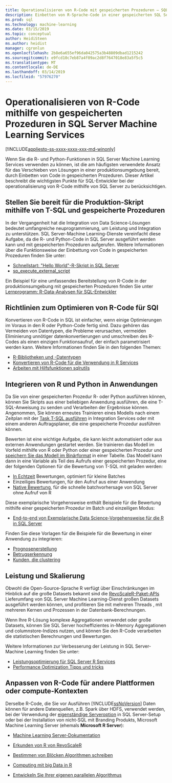 ```yaml
---
title: Operationalisieren von R-Code mit gespeicherten Prozeduren – SQL Server Machine Learning Services
description: Einbetten von R-Sprache-Code in einer gespeicherten SQL Server-Prozedur, um es für jede Clientanwendung, die Zugriff auf SQL Server-Datenbank verfügbar zu machen.
ms.prod: sql
ms.technology: machine-learning
ms.date: 03/15/2019
ms.topic: conceptual
author: HeidiSteen
ms.author: heidist
manager: cgronlun
ms.openlocfilehash: 2b8e6a655ef96da042575a3b48809dbad1215242
ms.sourcegitcommit: e9fcd10c7eb87a4f09ac2d8f7647018e83a5f5c5
ms.translationtype: MT
ms.contentlocale: de-DE
ms.lasthandoff: 03/14/2019
ms.locfileid: "57976270"
---
```

# <a name="operationalize-r-code-using-stored-procedures-in-sql-server-machine-learning-services"></a>Operationalisieren von R-Code mithilfe von gespeicherten Prozeduren in SQL Server Machine Learning Services
[!INCLUDE[appliesto-ss-xxxx-xxxx-xxx-md-winonly](../../includes/appliesto-ss-xxxx-xxxx-xxx-md-winonly.md)]

Wenn Sie die R- und Python-Funktionen in SQL Server Machine Learning Services verwenden zu können, ist die am häufigsten verwendete Ansatz für das Verschieben von Lösungen in einer produktionsumgebung bereit, durch Einbetten von Code in gespeicherten Prozeduren. Dieser Artikel beschreibt die wichtigsten Punkte für SQL-Entwickler bei der operationalisierung von R-Code mithilfe von SQL Server zu berücksichtigen.

## <a name="deploy-production-ready-script-using-t-sql-and-stored-procedures"></a>Stellen Sie bereit für die Produktion-Skript mithilfe von T-SQL und gespeicherte Prozeduren

In der Vergangenheit hat die Integration von Data Science-Lösungen bedeutet umfangreiche neuprogrammierung, um Leistung und Integration zu unterstützen. SQL Server-Machine Learning-Dienste vereinfacht diese Aufgabe, da die R- und Python-Code in SQL Server ausgeführt werden kann und mit gespeicherten Prozeduren aufgerufen. Weitere Informationen über die Funktionsweise der Einbettung von Code in gespeicherten Prozeduren finden Sie unter:

+ [Schnellstart: "Hello World"-R-Skript in SQL Server](../../advanced-analytics/tutorials//quickstart-r-run-using-tsql.md)
+ [sp_execute_external_script](../../relational-databases/system-stored-procedures/sp-execute-external-script-transact-sql.md)

Ein Beispiel für eine umfassendes Bereitstellung von R-Code in der produktionsumgebung mit gespeicherten Prozeduren finden Sie unter [Lernprogramm: R-Data-Analysen für SQL-Entwickler](../../advanced-analytics/tutorials/sqldev-in-database-r-for-sql-developers.md)

## <a name="guidelines-for-optimizing-r-code-for-sql"></a>Richtlinien zum Optimieren von R-Code für SQl

Konvertieren von R-Code in SQL ist einfacher, wenn einige Optimierungen im Voraus in den R oder Python-Code fertig sind. Dazu gehören das Vermeiden von Datentypen, die Probleme verursachen, vermeiden Eliminierung unnötiger datenkonvertierungen und umschreiben des R-Codes als einen einzigen Funktionsaufruf, der einfach parametrisiert werden kann. Weitere Informationen finden Sie in den folgenden Themen:

+ [R-Bibliotheken und -Datentypen](r-libraries-and-data-types.md)
+ [Konvertieren von R-Code für die Verwendung in R Services](converting-r-code-for-use-in-sql-server.md)
+ [Arbeiten mit Hilfsfunktionen sqlrutils](ref-r-sqlrutils.md)

## <a name="integrate-r-and-python-with-applications"></a>Integrieren von R und Python in Anwendungen

Da Sie von einer gespeicherten Prozedur R- oder Python ausführen können, können Sie Skripts aus einer beliebigen Anwendung ausführen, die eine T-SQL-Anweisung zu senden und Verarbeiten der Ergebnisse können. Angenommen, Sie können erneutes Trainieren eines Modells nach einem Zeitplan mit der [Task T-SQL ausführen](https://docs.microsoft.com/sql/integration-services/control-flow/execute-t-sql-statement-task) in Integration Services oder mit einem anderen Auftragsplaner, die eine gespeicherte Prozedur ausführen können.

Bewerten ist eine wichtige Aufgabe, die kann leicht automatisiert oder aus externen Anwendungen gestartet werden. Sie trainieren das Modell im Vorfeld mithilfe von R oder Python oder einer gespeicherten Prozedur und [speichern Sie das Modell im Binärformat](../tutorials/walkthrough-build-and-save-the-model.md) in einer Tabelle. Das Modell kann dann in eine Variable als Teil des Aufrufs einer gespeicherten Prozedur, eine der folgenden Optionen für die Bewertung von T-SQL mit geladen werden:

+ [In Echtzeit](../real-time-scoring.md) Bewertungen, optimiert für kleine Batches
+ Einzeiliges Bewertungen, für den Aufruf aus einer Anwendung
+ [Native Bewertung](../sql-native-scoring.md), für die schnelle batchvorhersage von SQL Server ohne Aufruf von R

Diese exemplarische Vorgehensweise enthält Beispiele für die Bewertung mithilfe einer gespeicherten Prozedur im Batch und einzeiligen Modus:

+ [End-to-end von Exemplarische Data Science-Vorgehensweise für die R in SQL Server](../tutorials/walkthrough-data-science-end-to-end-walkthrough.md)

Finden Sie diese Vorlagen für die Beispiele für die Bewertung in einer Anwendung zu integrieren:

+ [Prognosenerstellung](https://github.com/Microsoft/SQL-Server-R-Services-Samples/blob/master/RetailForecasting/Introduction.md)
+ [Betrugserkennung](https://github.com/Microsoft/r-server-fraud-detection)
+ [Kunden, die clustering](https://github.com/Microsoft/sql-server-samples/tree/master/samples/features/r-services/getting-started/customer-clustering)

## <a name="boost-performance-and-scale"></a>Leistung und Skalierung

Obwohl die Open-Source-Sprache R verfügt über Einschränkungen im Hinblick auf die große Datasets bekannt sind die [RevoScaleR-Paket-APIs](ref-r-revoscaler.md) Lieferumfang von SQL Server Machine Learning-Dienst großen Datasets ausgeführt werden können, und profitieren Sie mit mehreren Threads , mit mehreren Kernen und Prozessen in der Datenbank-Berechnungen.

Wenn Ihre R-Lösung komplexe Aggregationen verwendet oder große Datasets, können Sie SQL Server hocheffizientes in-Memory Aggregationen und columnstore-Indizes nutzen, und können Sie den R-Code verarbeiten die statistischen Berechnungen und Bewertungen.

Weitere Informationen zur Verbesserung der Leistung in SQL Server-Machine Learning finden Sie unter:

+ [Leistungsoptimierung für SQL Server R Services](../../advanced-analytics/r/sql-server-r-services-performance-tuning.md)
+ [Performance Optimization Tipps und tricks](https://gallery.cortanaintelligence.com/Tutorial/SQL-Server-Optimization-Tips-and-Tricks-for-Analytics-Services)

## <a name="adapt-r-code-for-other-platforms-or-compute-contexts"></a>Anpassen von R-Code für andere Plattformen oder compute-Kontexten

Derselbe R-Code, die Sie vor Ausführen [!INCLUDE[ssNoVersion](../../includes/ssnoversion-md.md)] Daten können für andere Datenquellen, z.B. Spark über HDFS, verwendet werden, bei der Verwendung der [eigenständige Serveroption](../install/sql-machine-learning-standalone-windows-install.md) in SQL Server-Setup oder bei der Installation von nicht-SQL mit Branding Produkts, Microsoft Machine Learning Server (ehemals **Microsoft R Server**):

+ [Machine Learning Server-Dokumentation](https://docs.microsoft.com/r-server/)

+ [Erkunden von R von RevoScaleR](https://docs.microsoft.com/r-server/r/tutorial-r-to-revoscaler)

+ [Bestimmen von Blöcken Algorithmen schreiben](https://docs.microsoft.com/r-server/r/how-to-developer-write-chunking-algorithms)

+ [Computing mit big Data in R](https://docs.microsoft.com/r-server/r/tutorial-large-data-tips)

+ [Entwickeln Sie Ihrer eigenen parallelen Algorithmus](https://docs.microsoft.com/r-server/r-reference/revopemar/pemar)

